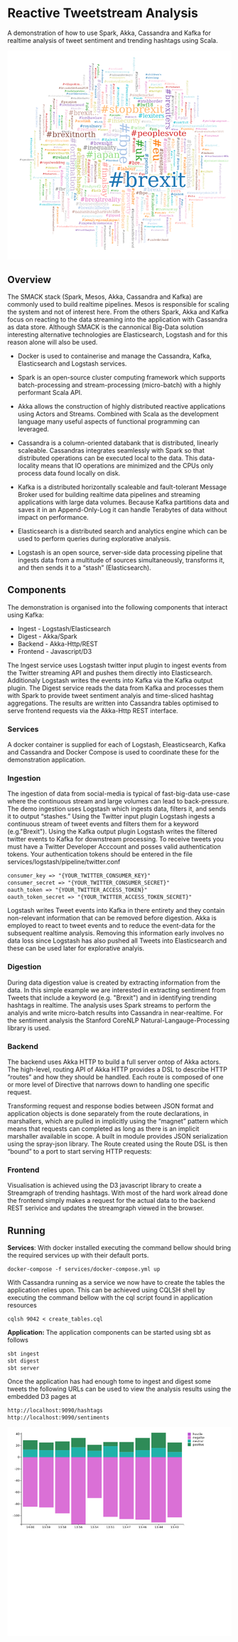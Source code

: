 # Reactive Tweetstream Analysis

A demonstration of how to use Spark, Akka, Cassandra and Kafka for realtime analysis of tweet sentiment and trending hashtags using Scala.

![Alt text](docs/screenshot-hashtags.png?raw=true "Hashtags associated with keyword Brexit")

## Overview
The SMACK stack (Spark, Mesos, Akka, Cassandra and Kafka) are commonly used to build realtime pipelines. Mesos is responsible for scaling the system and not of interest here. From the others Spark, Akka and Kafka focus on reacting to the data streaming into the application with Cassandra as data store. Although SMACK is the cannonical Big-Data solution interesting alternative technologies are Elasticsearch, Logstash and for this reason alone will also be used.

* Docker is used to containerise and manage the Cassandra, Kafka, Elasticsearch and Logstash services.

* Spark is an open-source cluster computing framework which supports batch-processing and stream-processing (micro-batch) with a highly performant Scala API.

* Akka allows the construction of highly distributed reactive applications using Actors and Streams. Combined with Scala as the development language many useful aspects of functional programming can leveraged.

* Cassandra is a column-oriented databank that is distributed, linearly scaleable. Cassandras integrates seamlessly with Spark so that distributed operations can be executed local to the data. This data-locality means that IO operations are minimized and the CPUs only process data found locally on disk.

* Kafka is a distributed horizontally scaleable and fault-tolerant Message Broker used for building realtime data pipelines and streaming applications with large data volumes. Because Kafka partitions data and saves it in an Append-Only-Log it can handle Terabytes of data without impact on performance.

* Elasticsearch is a distributed search and analytics engine which can be used to perform queries during explorative analysis.

* Logstash is an open source, server-side data processing pipeline that ingests data from a multitude of sources simultaneously, transforms it, and then sends it to a “stash” (Elasticsearch).

## Components
The demonstration is organised into the following components that interact using Kafka:

* Ingest - Logstash/Elasticsearch
* Digest - Akka/Spark
* Backend - Akka-Http/REST
* Frontend - Javascript/D3

The Ingest service uses Logstash twitter input plugin to ingest events from the Twitter streaming API and pushes them directly into Elasticsearch. Additionaly Logstash writes the events into Kafka via the Kafka output plugin. The Digest service reads the data from Kafka and processes them with Spark to provide tweet sentiment analyis and time-sliced hashtag aggregations. The results are written into Cassandra tables optimised to serve frontend requests via the Akka-Http REST interface.

### Services

A docker container is supplied for each of Logstash, Eleasticsearch, Kafka and Cassandra and Docker Compose is used to coordinate these for the demonstration application.

### Ingestion
The ingestion of data from social-media is typical of fast-big-data use-case where the continuous stream and large volumes can lead to back-pressure. The demo ingestion uses Logstash which ingests data, filters it, and sends it to output “stashes.” Using the Twitter input plugin Logstash ingests a continuous stream of tweet events and filters them for a keyword (e.g."Brexit"). Using the Kafka output plugin Logstash writes the filtered twitter events to Kafka for downstream processing. To receive tweets you must have a Twitter Developer Acccount and posses valid authentication tokens. Your authentication tokens should be entered in the file services/logstash/pipeline/twitter.conf
```
consumer_key => "{YOUR_TWITTER_CONSUMER_KEY}"
consumer_secret => "{YOUR_TWITTER_CONSUMER_SECRET}"
oauth_token => "{YOUR_TWITTER_ACCESS_TOKEN}"
oauth_token_secret => "{YOUR_TWITTER_ACCESS_TOKEN_SECRET}"
```
Logstash writes Tweet events into Kafka in there entirety and they contain non-relevant information that can be removed before digestion. Akka is employed to react to tweet events and to reduce the event-data for the subsequent realtime analysis. Removing this information early involves no data loss since Logstash has also pushed all Tweets into Elasticsearch and these can be used later for explorative analyis.

### Digestion
During data digestion value is created by extracting information from the data. In this simple example we are interested in extracting sentiment from Tweets that include a keyword (e.g. "Brexit") and in identifying trending hashtags in realtime. The analysis uses Spark streams to perform the analyis and write micro-batch results into Cassandra in near-realtime. For the sentiment analysis the Stanford CoreNLP Natural-Langauge-Processing library is used.

### Backend
The backend uses Akka HTTP to build a full server ontop of Akka actors. The high-level, routing API of Akka HTTP provides a DSL to describe HTTP “routes” and how they should be handled. Each route is composed of one or more level of Directive that narrows down to handling one specific request.

Transforming request and response bodies between JSON format and application objects is done separately from the route declarations, in marshallers, which are pulled in implicitly using the “magnet” pattern which means that requests can completed as long as there is an implicit marshaller available in scope. A built in module provides JSON serialization using the spray-json library. The Route created using the Route DSL is then “bound” to a port to start serving HTTP requests:

### Frontend
Visualisation is achieved using the D3 javascript library to create a Streamgraph of trending hashtags. With most of the hard work alread done the frontend simply makes a request for the actual data to the backend REST serivice and updates the streamgraph viewed in the browser.

## Running

__Services__:
With docker installed executing the command bellow should bring the required services up with their default ports.
```
docker-compose -f services/docker-compose.yml up
```
With Cassandra running as a service we now have to create the tables the application relies upon. This can be achieved using CQLSH shell by executing the command bellow with the cql script found in application resources
```
cqlsh 9042 < create_tables.cql
```

__Application:__
The application components can be started using sbt as follows
```
sbt ingest
sbt digest
sbt server
```
Once the application has had enough tome to ingest and digest some tweets the following URLs can be used to view the analysis results using the embedded D3 pages at
```
http://localhost:9090/hashtags
http://localhost:9090/sentiments
```
![Alt text](docs/screenshot-sentiments.png?raw=true "Hourly sentiment scores for tweets associated with keyword Brexit")
